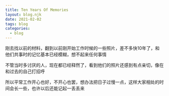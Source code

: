 ```yaml
---
title: Ten Years Of Memories
layout: blog.njk
date: 2021-02-02
tags: blog
categories:
  - blog
---
```


刚去找以前的材料，翻到以前刚开始工作时候的一些照片，差不多快10年了，和他们共事时的记忆基本已经模糊，想不起来任何事情

不管当时多讨厌的人，现在都已经释然了，看到他们的照片还感到有点亲切，像在和过去的自己打招呼

所以平常工作开心也好，不开心也罢，想办法把日子过慢一点，这样大家相处的时间会长一些，也许以后还能记起一丢丢来